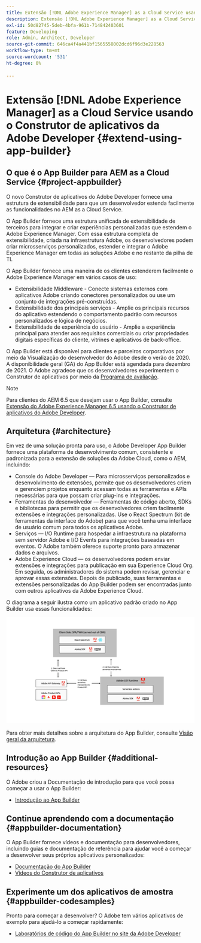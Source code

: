```yaml
---
title: Extensão [!DNL Adobe Experience Manager] as a Cloud Service usando o Construtor de aplicativos da Adobe Developer.
description: Extensão [!DNL Adobe Experience Manager] as a Cloud Service usando o Construtor de aplicativos da Adobe Developer.
exl-id: 50d82745-5deb-4bfa-961b-714842403601
feature: Developing
role: Admin, Architect, Developer
source-git-commit: 646ca4f4a441bf1565558002dcd6f96d3e228563
workflow-type: tm+mt
source-wordcount: '531'
ht-degree: 0%

---
```


# Extensão [!DNL Adobe Experience Manager] as a Cloud Service usando o Construtor de aplicativos da Adobe Developer {#extend-using-app-builder}

## O que é o App Builder para AEM as a Cloud Service {#project-appbuilder}

O novo Construtor de aplicativos do Adobe Developer fornece uma estrutura de extensibilidade para que um desenvolvedor estenda facilmente as funcionalidades no AEM as a Cloud Service.

O App Builder fornece uma estrutura unificada de extensibilidade de terceiros para integrar e criar experiências personalizadas que estendem o Adobe Experience Manager. Com essa estrutura completa de extensibilidade, criada na infraestrutura Adobe, os desenvolvedores podem criar microsserviços personalizados, estender e integrar o Adobe Experience Manager em todas as soluções Adobe e no restante da pilha de TI.

O App Builder fornece uma maneira de os clientes estenderem facilmente o Adobe Experience Manager em vários casos de uso:

* Extensibilidade Middleware - Conecte sistemas externos com aplicativos Adobe criando conectores personalizados ou use um conjunto de integrações pré-construídas.
* Extensibilidade dos principais serviços - Amplie os principais recursos do aplicativo estendendo o comportamento padrão com recursos personalizados e lógica de negócios.
* Extensibilidade de experiência do usuário - Amplie a experiência principal para atender aos requisitos comerciais ou criar propriedades digitais específicas do cliente, vitrines e aplicativos de back-office.

O App Builder está disponível para clientes e parceiros corporativos por meio da Visualização do desenvolvedor do Adobe desde o verão de 2020. A disponibilidade geral (GA) do App Builder está agendada para dezembro de 2021. O Adobe agradece que os desenvolvedores experimentem o Construtor de aplicativos por meio da [Programa de avaliação](https://developer.adobe.com/app-builder/trial/).

>[!NOTE]
>
> Para clientes do AEM 6.5 que desejam usar o App Builder, consulte [Extensão do Adobe Experience Manager 6.5 usando o Construtor de aplicativos do Adobe Developer](https://experienceleague.adobe.com/docs/experience-manager-65/developing/extending-aem/app-builder.html).

## Arquitetura {#architecture}

Em vez de uma solução pronta para uso, o Adobe Developer App Builder fornece uma plataforma de desenvolvimento comum, consistente e padronizada para a extensão de soluções da Adobe Cloud, como o AEM, incluindo:

* Console do Adobe Developer — Para microsserviços personalizados e desenvolvimento de extensões, permite que os desenvolvedores criem e gerenciem projetos enquanto acessam todas as ferramentas e APIs necessárias para que possam criar plug-ins e integrações.
* Ferramentas do desenvolvedor — Ferramentas de código aberto, SDKs e bibliotecas para permitir que os desenvolvedores criem facilmente extensões e integrações personalizadas. Use o React Spectrum (kit de ferramentas da interface do Adobe) para que você tenha uma interface de usuário comum para todos os aplicativos Adobe.
* Serviços — I/O Runtime para hospedar a infraestrutura na plataforma sem servidor Adobe e I/O Events para integrações baseadas em eventos. O Adobe também oferece suporte pronto para armazenar dados e arquivos.
* Adobe Experience Cloud — os desenvolvedores podem enviar extensões e integrações para publicação em sua Experience Cloud Org. Em seguida, os administradores do sistema podem revisar, gerenciar e aprovar essas extensões. Depois de publicado, suas ferramentas e extensões personalizadas do App Builder podem ser encontradas junto com outros aplicativos da Adobe Experience Cloud.

O diagrama a seguir ilustra como um aplicativo padrão criado no App Builder usa essas funcionalidades:

![Arquitetura](/help/implementing/developing/extending/assets/appbuilder-architecture.jpg)

Para obter mais detalhes sobre a arquitetura do App Builder, consulte [Visão geral da arquitetura](https://developer.adobe.com/app-builder/docs/guides/).

## Introdução ao App Builder {#additional-resources}

O Adobe criou a Documentação de introdução para que você possa começar a usar o App Builder:

* [Introdução ao App Builder](https://developer.adobe.com/app-builder/docs/getting_started/)

## Continue aprendendo com a documentação {#appbuilder-documentation}

O App Builder fornece vídeos e documentação para desenvolvedores, incluindo guias e documentação de referência para ajudar você a começar a desenvolver seus próprios aplicativos personalizados:

* [Documentação do App Builder](https://developer.adobe.com/app-builder/docs/overview/)
* [Vídeos do Construtor de aplicativos](https://www.youtube.com/playlist?list=PLcVEYUqU7VRfDij-Jbjyw8S8EzW073F_o)

## Experimente um dos aplicativos de amostra {#appbuilder-codesamples}

Pronto para começar a desenvolver? O Adobe tem vários aplicativos de exemplo para ajudá-lo a começar rapidamente:

* [Laboratórios de código do App Builder no site da Adobe Developer](https://developer.adobe.com/app-builder/docs/resources/)